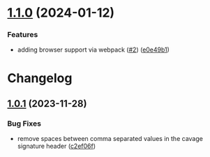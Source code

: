 # [1.1.0](https://github.com/offblocks/node-http-message-signatures/compare/v1.0.1...v1.1.0) (2024-01-12)


### Features

* adding browser support via webpack ([#2](https://github.com/offblocks/node-http-message-signatures/issues/2)) ([e0e49b1](https://github.com/offblocks/node-http-message-signatures/commit/e0e49b1141267568e78f95eee09b7ede2b6672c4))

# Changelog

## [1.0.1](https://github.com/dhensby/node-http-message-signatures/compare/v1.0.0...v1.0.1) (2023-11-28)


### Bug Fixes

* remove spaces between comma separated values in the cavage signature header ([c2ef06f](https://github.com/dhensby/node-http-message-signatures/commit/c2ef06f075469704f54355ac3ae435cbcb660be5))
